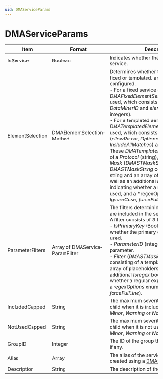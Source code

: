 ```yaml
---
uid: DMAServiceParams
---
```


# DMAServiceParams

| Item | Format | Description |
|--|--|--|
| IsService | Boolean | Indicates whether the service child is a service. |
| ElementSelection | DMAElementSelection­Method | Determines whether the service child is fixed or templated, and how this is configured.<br> -  For a fixed service child, *DMAFixedElementSelectionMethod* is used, which consists of the *DataMinerID* and *elementID* fields (both integers).<br> -  For a templated service child, *DMATemplatedElementSelectionMethod* is used, which consists of 3 booleans (*allowReuse*, *OptionalElement*, *IncludeAllMatches*) and template filters. These *DMATemplateFilter* objects consist of a *Protocol* (string), *Version* (string) and *Mask* (*DMASTMaskString*) field. The *DMASTMaskString* consists of a template string and an array of placeholders, as well as an additional *Isregex* boolean, indicating whether a regular expression is used, and a *regexOptions *enum (*None*, *IgnoreCase*, *forceFullLine*). |
| ParameterFilters | Array of DMAService­ParamFilter | The filters determining when parameters are included in the service child, if any. <br> A filter consists of 3 fields:<br> -  *IsPrimaryKey* (Boolean): Determines whether the primary or the display key is used.<br> -  *ParameterID* (integer): The ID of the parameter.<br> -  *Filter* (*DMASTMaskString*): A filter consisting of a template string and an array of placeholders, as well as an additional *Isregex* boolean, indicating whether a regular expression is used, and a *regexOptions* enum (*None*, *IgnoreCase*, *forceFullLine*). |
| IncludedCapped | String | The maximum severity for the service child when it is included: *Critical*, *Major*, *Minor*, *Warning* or *Normal*. |
| NotUsedCapped | String | The maximum severity for the service child when it is not used: *Critical*, *Major*, *Minor*, *Warning* or *Normal*. |
| GroupID | Integer | The ID of the group the service child is in, if any. |
| Alias | Array | The alias of the service child, which is created using a [DMASTString](xref:DMASTString). |
| Description | String | The description of the service child. |
